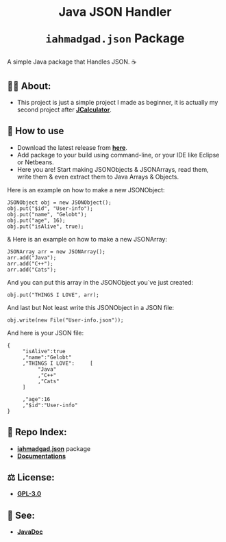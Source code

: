 <h1 align="center">Java JSON Handler
<br/>
  
`iahmadgad.json` Package
</h1>

A simple Java package that Handles JSON. ☕
## 💁‍♂️ About:
- This project is just a simple project I made as beginner, it is actually my second project after [**JCalculator**](https://github.com/iAhmadGad/JCalculator).
## 🤔 How to use
- Download the latest release from [**here**](https://github.com/iAhmadGad/Java-JSON-Handler/releases).
- Add package to your build using command-line, or your IDE like Eclipse or Netbeans.
- Here you are! Start making JSONObjects & JSONArrays, read them, write them & even extract them to Java Arrays & Objects.

Here is an example on how to make a new JSONObject:
```
JSONObject obj = new JSONObject();
obj.put("$id", "User-info");
obj.put("name", "Gelobt");
obj.put("age", 16);
obj.put("isAlive", true);
```
& Here is an example on how to make a new JSONArray:
```
JSONArray arr = new JSONArray();
arr.add("Java");
arr.add("C++");
arr.add("Cats");
```
And you can put this array in the JSONObject you`ve just created:
```
obj.put("THINGS I LOVE", arr);
```
And last but Not least write this JSONObject in a JSON file:
```
obj.write(new File("User-info.json"));
```
And here is your JSON file:
```
{
     "isAlive":true
     ,"name":"Gelobt"
     ,"THINGS I LOVE":     [
          "Java"
          ,"C++"
          ,"Cats"
     ]

     ,"age":16
     ,"$id":"User-info"
}
```
## 📄 Repo Index:
- [**iahmadgad.json**](https://github.com/iAhmadGad/Java-JSON-Handler/tree/main/src/iahmadgad/json) package
- [**Documentations**](https://github.com/iAhmadGad/Java-JSON-Handler/tree/main/docs)
## ⚖️ License:
- [**GPL-3.0**](https://github.com/iAhmadGad/Java-JSON-Handler/blob/main/LICENSE)
## 👀 See:
- [**JavaDoc**](https://iahmadgad.github.io/Java-JSON-Handler/iahmadgad/json/package-summary.html)

